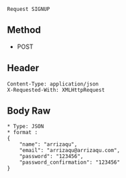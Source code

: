 ```
Request SIGNUP
```

## Method

* POST

## Header

```
Content-Type: application/json
X-Requested-With: XMLHttpRequest
```

## Body Raw

```
* Type: JSON
* format : 
{
    "name": "arrizaqu",
    "email": "arrizaqu@arrizaqu.com",
    "password": "123456",
    "password_confirmation": "123456"
}
```



